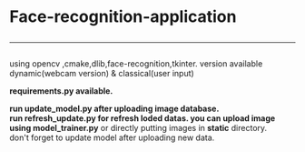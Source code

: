 # Face-recognition-application<hr>
using opencv ,cmake,dlib,face-recognition,tkinter.
version available dynamic(webcam version) & classical(user input)<br>

<b>requirements.py<b> available.<br>
 
  run <b> update_model.py </b>after uploading image database.<br>
  run <b>refresh_update.py</b> for refresh loded datas.
  you can upload image using </b>model_trainer.py</b> or directly putting images in <b>static</b> directory.<br>
  don't forget to update model after uploading new data.
   

